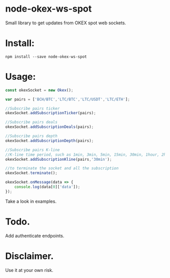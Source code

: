 # node-okex-ws-spot

Small library to get updates from OKEX spot web sockets.

# Install:
```
npm install --save node-okex-ws-spot
```

# Usage:

```javascript
const okexSocket = new Okex();

var pairs = ['BCH/BTC','LTC/BTC','LTC/USDT','LTC/ETH'];

//Subscribe pairs ticker
okexSocket.addSubscriptionTicker(pairs);

//Subscribe pairs deals
okexSocket.addSubscriptionDeals(pairs);

//Subscribe pairs depth
okexSocket.addSubscriptionDepth(pairs);

//Subscribe pairs K-line
//K-line time period, such as 1min, 3min, 5min, 15min, 30min, 1hour, 2hour, 4hour, 6hour, 12hour, day, 3day, week
okexSocket.addSubscriptionKline(pairs,'30min');

//to terminate the socket and all the subscription
okexSocket.terminate();

okexSocket.onMessage(data => {
    console.log(data[0]['data']);
});
```
Take a look in examples.

# Todo.
Add authenticate endpoints.

# Disclaimer.
Use it at your own risk.
